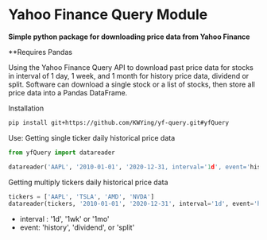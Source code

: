 # Yahoo Finance Query Module

**Simple python package for downloading price data from Yahoo Finance**

**Requires Pandas

Using the Yahoo Finance Query API to download past price data for stocks in interval of 1 day, 1 week, and 1 month for history price data, dividend or split. Software can download a single stock or a list of stocks, then store all price data into a Pandas DataFrame.

Installation
```bash
pip install git+https://github.com/KWYing/yf-query.git#yfQuery
```

Use:
Getting single ticker daily historical price data
```python
from yfQuery import datareader

datareader('AAPL', '2010-01-01', '2020-12-31, interval='1d', event='history')
```

Getting multiply tickers daily historical price data
```python
tickers = ['AAPL', 'TSLA', 'AMD', 'NVDA']
datareader(tickers, '2010-01-01', '2020-12-31', interval='1d', event='history')
```

- interval : '1d', '1wk' or '1mo'
- event: 'history', 'dividend', or 'split'
